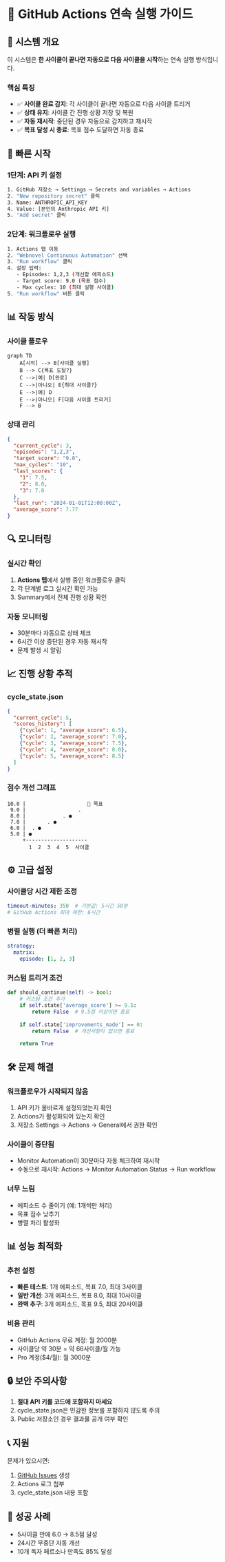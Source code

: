 # 🔄 GitHub Actions 연속 실행 가이드

## 🎯 시스템 개요

이 시스템은 **한 사이클이 끝나면 자동으로 다음 사이클을 시작**하는 연속 실행 방식입니다.

### 핵심 특징
- ✅ **사이클 완료 감지**: 각 사이클이 끝나면 자동으로 다음 사이클 트리거
- ✅ **상태 유지**: 사이클 간 진행 상황 저장 및 복원
- ✅ **자동 재시작**: 중단된 경우 자동으로 감지하고 재시작
- ✅ **목표 달성 시 종료**: 목표 점수 도달하면 자동 종료

## 🚀 빠른 시작

### 1단계: API 키 설정
```bash
1. GitHub 저장소 → Settings → Secrets and variables → Actions
2. "New repository secret" 클릭
3. Name: ANTHROPIC_API_KEY
4. Value: [본인의 Anthropic API 키]
5. "Add secret" 클릭
```

### 2단계: 워크플로우 실행
```bash
1. Actions 탭 이동
2. "Webnovel Continuous Automation" 선택
3. "Run workflow" 클릭
4. 설정 입력:
   - Episodes: 1,2,3 (개선할 에피소드)
   - Target score: 9.0 (목표 점수)
   - Max cycles: 10 (최대 실행 사이클)
5. "Run workflow" 버튼 클릭
```

## 📊 작동 방식

### 사이클 플로우
```mermaid
graph TD
    A[시작] --> B[사이클 실행]
    B --> C{목표 도달?}
    C -->|예| D[완료]
    C -->|아니오| E{최대 사이클?}
    E -->|예| D
    E -->|아니오| F[다음 사이클 트리거]
    F --> B
```

### 상태 관리
```json
{
  "current_cycle": 3,
  "episodes": "1,2,3",
  "target_score": "9.0",
  "max_cycles": "10",
  "last_scores": {
    "1": 7.5,
    "2": 8.0,
    "3": 7.8
  },
  "last_run": "2024-01-01T12:00:00Z",
  "average_score": 7.77
}
```

## 🔍 모니터링

### 실시간 확인
1. **Actions 탭**에서 실행 중인 워크플로우 클릭
2. 각 단계별 로그 실시간 확인 가능
3. Summary에서 전체 진행 상황 확인

### 자동 모니터링
- 30분마다 자동으로 상태 체크
- 6시간 이상 중단된 경우 자동 재시작
- 문제 발생 시 알림

## 📈 진행 상황 추적

### cycle_state.json
```json
{
  "current_cycle": 5,
  "scores_history": [
    {"cycle": 1, "average_score": 6.5},
    {"cycle": 2, "average_score": 7.0},
    {"cycle": 3, "average_score": 7.5},
    {"cycle": 4, "average_score": 8.0},
    {"cycle": 5, "average_score": 8.5}
  ]
}
```

### 점수 개선 그래프
```
10.0 |                    🎯 목표
 9.0 |                 .
 8.0 |            . ●
 7.0 |       . ●
 6.0 |  . ●
 5.0 | ●
     +--------------------
       1  2  3  4  5  사이클
```

## ⚙️ 고급 설정

### 사이클당 시간 제한 조정
```yaml
timeout-minutes: 350  # 기본값: 5시간 50분
# GitHub Actions 최대 제한: 6시간
```

### 병렬 실행 (더 빠른 처리)
```yaml
strategy:
  matrix:
    episode: [1, 2, 3]
```

### 커스텀 트리거 조건
```python
def should_continue(self) -> bool:
    # 커스텀 조건 추가
    if self.state['average_score'] >= 9.5:
        return False  # 9.5점 이상이면 종료
    
    if self.state['improvements_made'] == 0:
        return False  # 개선사항이 없으면 종료
    
    return True
```

## 🛠️ 문제 해결

### 워크플로우가 시작되지 않음
1. API 키가 올바르게 설정되었는지 확인
2. Actions가 활성화되어 있는지 확인
3. 저장소 Settings → Actions → General에서 권한 확인

### 사이클이 중단됨
- Monitor Automation이 30분마다 자동 체크하여 재시작
- 수동으로 재시작: Actions → Monitor Automation Status → Run workflow

### 너무 느림
- 에피소드 수 줄이기 (예: 1개씩만 처리)
- 목표 점수 낮추기
- 병렬 처리 활성화

## 📊 성능 최적화

### 추천 설정
- **빠른 테스트**: 1개 에피소드, 목표 7.0, 최대 3사이클
- **일반 개선**: 3개 에피소드, 목표 8.0, 최대 10사이클
- **완벽 추구**: 3개 에피소드, 목표 9.5, 최대 20사이클

### 비용 관리
- GitHub Actions 무료 계정: 월 2000분
- 사이클당 약 30분 = 약 66사이클/월 가능
- Pro 계정($4/월): 월 3000분

## 🔒 보안 주의사항

1. **절대 API 키를 코드에 포함하지 마세요**
2. cycle_state.json은 민감한 정보를 포함하지 않도록 주의
3. Public 저장소인 경우 결과물 공개 여부 확인

## 📞 지원

문제가 있으시면:
1. [GitHub Issues](https://github.com/garimto81/ai-workflow-24h/issues) 생성
2. Actions 로그 첨부
3. cycle_state.json 내용 포함

## 🎉 성공 사례

- 5사이클 만에 6.0 → 8.5점 달성
- 24시간 무중단 자동 개선
- 10개 독자 페르소나 만족도 85% 달성
